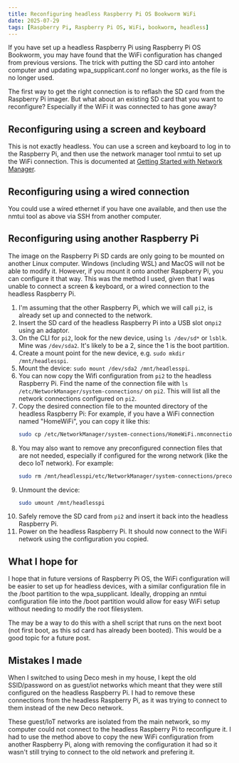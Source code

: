 ```yaml
---
title: Reconfiguring headless Raspberry Pi OS Bookworm WiFi
date: 2025-07-29
tags: [Raspberry Pi, Raspberry Pi OS, WiFi, bookworm, headless]
---
```

If you have set up a headless Raspberry Pi using Raspberry Pi OS Bookworm, you may have found that the WiFi configuration has changed from previous versions. The trick with putting the SD card into antoher computer and updating wpa_supplicant.conf no longer works, as the file is no longer used.

The first way to get the right connection is to reflash the SD card from the Raspberry Pi imager. But what about an existing SD card that you want to reconfigure? Especially if the WiFi it was connected to has gone away?

## Reconfiguring using a screen and keyboard

This is not exactly headless. You can use a screen and keyboard to log in to the Raspberry Pi, and then use the network manager tool nmtui to set up the WiFi connection.
This is documented at [Getting Started with Network Manager](https://forums.raspberrypi.com/viewtopic.php?t=357739).

## Reconfiguring using a wired connection

You could use a wired ethernet if you have one available, and then use the nmtui tool as above via SSH from another computer.

## Reconfiguring using another Raspberry Pi

The image on the Raspberry Pi SD cards are only going to be mounted on another Linux computer. Windows (including WSL) and MacOS will not be able to modify it. However, if you mount it onto another Raspberry Pi, you can configure it that way. This was the method I used, given that I was unable to connect a screen & keyboard, or a wired connection to the headless Raspberry Pi.

1. I'm assuming that the other Raspberry Pi, which we will call `pi2`, is already set up and connected to the network.
2. Insert the SD card of the headless Raspberry Pi into a USB slot on`pi2` using an adaptor.
3. On the CLI for `pi2`, look for the new device, using `ls /dev/sd*` or `lsblk`. Mine was `/dev/sda2`. It's likely to be a 2, since the 1 is the boot partition.
4. Create a mount point for the new device, e.g. `sudo mkdir /mnt/headlesspi`.
5. Mount the device: `sudo mount /dev/sda2 /mnt/headlesspi`.
6. You can now copy the Wifi configuration from `pi2` to the headless Raspberry Pi. Find the name of the connection file with `ls /etc/NetworkManager/system-connections/` on `pi2`. This will list all the network connections configured on `pi2`.
7. Copy the desired connection file to the mounted directory of the headless Raspberry Pi:
   For example, if you have a WiFi connection named "HomeWiFi", you can copy it like this:
   ```bash
   sudo cp /etc/NetworkManager/system-connections/HomeWiFi.nmconnection /mnt/headlesspi/etc/NetworkManager/system-connections/
   ```
8. You may also want to remove any preconfigured connection files that are not needed, especially if configured for the wrong network (like the deco IoT network). For example:
   ```bash
   sudo rm /mnt/headlesspi/etc/NetworkManager/system-connections/preconfigured.nmconnection
   ```
9. Unmount the device:
   ```bash
   sudo umount /mnt/headlesspi
   ```
10. Safely remove the SD card from `pi2` and insert it back into the headless Raspberry Pi.
11. Power on the headless Raspberry Pi. It should now connect to the WiFi network using the configuration you copied.

## What I hope for

I hope that in future versions of Raspberry Pi OS, the WiFi configuration will be easier to set up for headless devices, with a similar configuration file in the /boot partition to 
the wpa_supplicant. Ideally, dropping an nmtui configuration file into the /boot partition would allow for easy WiFi setup without needing to modify the root filesystem.

The may be a way to do this with a shell script that runs on the next boot (not first boot, as this sd card has already been booted). This would be a good topic for a future post.

## Mistakes I made

When I switched to using Deco mesh in my house, I kept the old SSID/password on as guest/iot networks which meant that they were still configured on the headless Raspberry Pi. I had to remove these connections from the headless Raspberry Pi, as it was trying to connect to them instead of the new Deco network. 

These guest/IoT networks are isolated from the main network, so my computer could not connect to the headless Raspberry Pi to reconfigure it. I had to use the method above to copy the new WiFi configuration from another Raspberry Pi, along with removing the configuration it had so it wasn't still trying to connect to the old network and prefering it.

